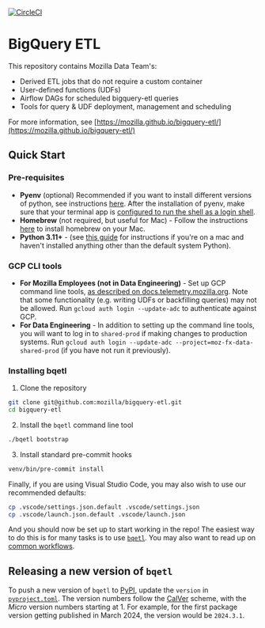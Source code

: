 [![CircleCI](https://dl.circleci.com/status-badge/img/gh/mozilla/bigquery-etl/tree/main.svg?style=svg&circle-token=1df4cefd991043d7d3f13243ea80f38e7aa18341)](https://dl.circleci.com/status-badge/redirect/gh/mozilla/bigquery-etl/tree/main)
# BigQuery ETL

This repository contains Mozilla Data Team's:

- Derived ETL jobs that do not require a custom container
- User-defined functions (UDFs)
- Airflow DAGs for scheduled bigquery-etl queries
- Tools for query & UDF deployment, management and scheduling

For more information, see [https://mozilla.github.io/bigquery-etl/](https://mozilla.github.io/bigquery-etl/)

## Quick Start

### Pre-requisites
- **Pyenv** (optional) Recommended if you want to install different versions of python, see instructions [here](https://github.com/pyenv/pyenv#basic-github-checkout). After the installation of pyenv, make sure that your terminal app is [configured to run the shell as a login shell](https://github.com/pyenv/pyenv/wiki/MacOS-login-shell).
- **Homebrew** (not required, but useful for Mac) - Follow the instructions [here](https://brew.sh/) to install homebrew on your Mac.
- **Python 3.11+** - (see [this guide](https://docs.python-guide.org/starting/install3/osx/) for instructions if you're on a mac and haven't installed anything other than the default system Python).

### GCP CLI tools

- **For Mozilla Employees (not in Data Engineering)** - Set up GCP command line tools, [as described on docs.telemetry.mozilla.org](https://docs.telemetry.mozilla.org/cookbooks/bigquery/access.html#using-the-bq-command-line-tool). Note that some functionality (e.g. writing UDFs or backfilling queries) may not be allowed. Run `gcloud auth login --update-adc` to authenticate against GCP.
- **For Data Engineering** - In addition to setting up the command line tools, you will want to log in to `shared-prod` if making changes to production systems. Run `gcloud auth login --update-adc --project=moz-fx-data-shared-prod` (if you have not run it previously).

### Installing bqetl

1. Clone the repository
```bash
git clone git@github.com:mozilla/bigquery-etl.git
cd bigquery-etl
```

2. Install the `bqetl` command line tool
```bash
./bqetl bootstrap
```

3. Install standard pre-commit hooks
```bash
venv/bin/pre-commit install
```

Finally, if you are using Visual Studio Code, you may also wish to use our recommended defaults:
```bash
cp .vscode/settings.json.default .vscode/settings.json
cp .vscode/launch.json.default .vscode/launch.json
```

And you should now be set up to start working in the repo! The easiest way to do this is for many tasks is to use [`bqetl`](https://mozilla.github.io/bigquery-etl/bqetl/). You may also want to read up on [common workflows](https://mozilla.github.io/bigquery-etl/cookbooks/common_workflows/).


## Releasing a new version of `bqetl`

To push a new version of `bqetl` to [PyPI](https://pypi.org/project/mozilla-bigquery-etl/), update the `version` in [`pyproject.toml`](pyproject.toml). The version numbers follow the [CalVer](https://calver.org/) scheme, with the _Micro_ version numbers starting at 1. For example, for the first package version getting published in March 2024, the version would be `2024.3.1`.
